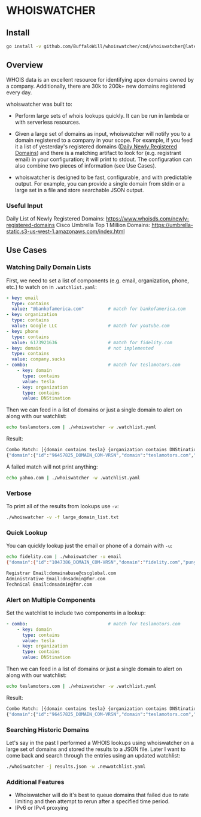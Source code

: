 # WHOISWATCHER

## Install

```bash
go install -v github.com/BuffaloWill/whoiswatcher/cmd/whoiswatcher@latest
```

## Overview

WHOIS data is an excellent resource for identifying apex domains owned by a company. 
Additionally, there are 30k to 200k+ new domains registered every day. 

whoiswatcher was built to:

* Perform large sets of whois lookups quickly. It can be run in lambda or with serverless resources.

* Given a large set of domains as input, whoiswatcher will notify you to a domain registered to a company in your scope. 
For example, if you feed it a list of yesterday's registered domains ([Daily Newly Registered Domains](https://www.whoisds.com/newly-registered-domains)) and there is a matching artifact to look for (e.g. registrant email) in your configuration; it will print to stdout. 
The configuration can also combine two pieces of information (see Use Cases). 

* whoiswatcher is designed to be fast, configurable, and with predictable output. For example, you can provide a single domain from stdin or a large set in a file and store searchable JSON output.

### Useful Input

Daily List of Newly Registered Domains: https://www.whoisds.com/newly-registered-domains
Cisco Umbrella Top 1 Million Domains: https://umbrella-static.s3-us-west-1.amazonaws.com/index.html

## Use Cases

### Watching Daily Domain Lists

First, we need to set a list of components (e.g. email, organization, phone, etc.) to watch on in `.watchlist.yaml`:

```yaml
- key: email
  type: contains
  value: "@bankofamerica.com"         # match for bankofamerica.com
- key: organization
  type: contains
  value: Google LLC                   # match for youtube.com
- key: phone
  type: contains
  value: 6173921636                   # match for fidelity.com
- key: domain                         # not implemented
  type: contains
  value: company.sucks
- combo:                              # match for teslamotors.com
    - key: domain
      type: contains
      value: tesla
    - key: organization
      type: contains
      value: DNStination
```

Then we can feed in a list of domains or just a single domain to alert on along with our watchlist:

```bash
echo teslamotors.com | ./whoiswatcher -w .watchlist.yaml
```

Result:

```bash
Combo Match: [{domain contains tesla} {organization contains DNStination}]
{"domain":{"id":"96457825_DOMAIN_COM-VRSN","domain":"teslamotors.com","punycode":"teslamotors.com","name":"teslamotors","extension":"com" ...
```

A failed match will not print anything:

```bash
echo yahoo.com | ./whoiswatcher -w .watchlist.yaml
```

### Verbose

To print all of the results from lookups use `-v`:

```bash
./whoiswatcher -v -f large_domain_list.txt
```

### Quick Lookup

You can quickly lookup just the email or phone of a domain with `-u`:

```bash
echo fidelity.com | ./whoiswatcher -u email
{"domain":{"id":"1047386_DOMAIN_COM-VRSN","domain":"fidelity.com","punycode":"fidelity.com","name":"fidelity","extension":"com","whois_server":"whois.corporatedomains.com","status":["clienttransferprohibited","serverdeleteprohibited","servertransferprohibited","serverupdateprohibited"],"name_servers":["a1-188.akam.net","a2-65.akam.net","a8-64.akam.net","udns1.cscdns.net","udns2.cscdns.uk"],"created_date":"1996-08-31T04:00:00Z","created_date_in_time":"1996-08-31T04:00:00Z","updated_date":"2023-08-27T05:38:12Z","updated_date_in_time":"2023-08-27T05:38:12Z","expiration_date":"2024-08-30T04:00:00Z","expiration_date_in_time":"2024-08-30T04:00:00Z"},"registrar":{"id":"299","name":"CSC Corporate Domains, Inc.","phone":"+1.8887802723","email":"domainabuse@cscglobal.com","referral_url":"www.cscprotectsbrands.com"},"registrant":{"name":"FMR LLC","organization":"FMR LLC","street":"245 Summer Street","city":"Boston","province":"MA","postal_code":"02210","country":"US","phone":"+1.6173921636","fax":"+1.6172170836","email":"dnsadmin@fmr.com"},"administrative":{"name":"FMR LLC","organization":"FMR LLC","street":"245 Summer Street","city":"Boston","province":"MA","postal_code":"02210","country":"US","phone":"+1.6173921636","fax":"+1.6172170836","email":"dnsadmin@fmr.com"},"technical":{"name":"FMR LLC","organization":"FMR LLC","street":"245 Summer Street","city":"Boston","province":"MA","postal_code":"02210","country":"US","phone":"+1.6173921636","fax":"+1.6172170836","email":"dnsadmin@fmr.com"}}

Registrar Email:domainabuse@cscglobal.com
Administrative Email:dnsadmin@fmr.com
Technical Email:dnsadmin@fmr.com
```

### Alert on Multiple Components

Set the watchlist to include two components in a lookup:

```yaml
- combo:                              # match for teslamotors.com
    - key: domain
      type: contains
      value: tesla
    - key: organization
      type: contains
      value: DNStination
```

Then we can feed in a list of domains or just a single domain to alert on along with our watchlist:

```bash
echo teslamotors.com | ./whoiswatcher -w .watchlist.yaml
```

Result:

```bash
Combo Match: [{domain contains tesla} {organization contains DNStination}]
{"domain":{"id":"96457825_DOMAIN_COM-VRSN","domain":"teslamotors.com","punycode":"teslamotors.com","name":"teslamotors","extension":"com" ...
```

### Searching Historic Domains

Let's say in the past I performed a WHOIS lookups using whoiswatcher on a large set of domains and stored the results to a JSON file. Later I want to come back and search through the entries using an updated watchlist:

```bash
./whoiswatcher -j results.json -w .newwatchlist.yaml
```

###  Additional Features

* Whoiswatcher will do it's best to queue domains that failed due to rate limiting and then attempt to rerun after a specified time period.
* IPv6 or IPv4 proxying


